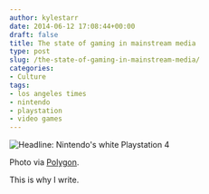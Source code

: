 ```yaml
---
author: kylestarr
date: 2014-06-12 17:08:44+00:00
draft: false
title: The state of gaming in mainstream media
type: post
slug: /the-state-of-gaming-in-mainstream-media/
categories:
- Culture
tags:
- los angeles times
- nintendo
- playstation
- video games
---
```


![Headline: Nintendo's white Playstation 4](/headline-nintendos-white-playstation-4.jpg)

Photo via [Polygon](http://www.polygon.com/2014/6/12/5803908/nintendo-now-making-playstations-according-to-l-a-times).

This is why I write.
